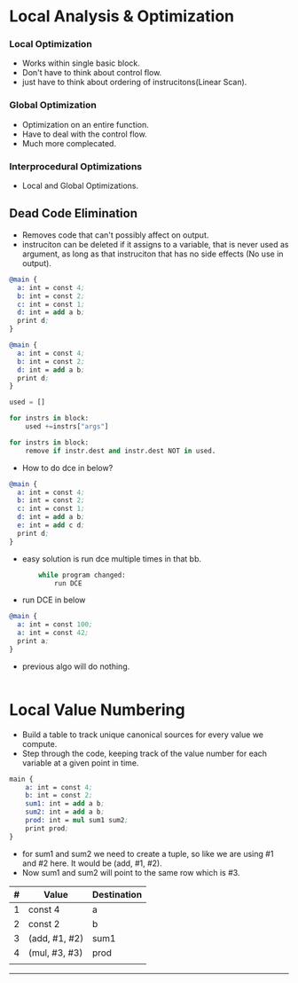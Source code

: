 # Local Analysis & Optimization

### Local Optimization

- Works within single basic block.
- Don't have to think about control flow.
- just have to think about ordering of instrucitons(Linear Scan).

### Global Optimization

- Optimization on an entire function.
- Have to deal with the control flow.
- Much more complecated.

### Interprocedural Optimizations

- Local and Global Optimizations.


## Dead Code Elimination

- Removes code that can't possibly affect on output.
- instruciton can be deleted if it assigns to a variable, that is never used as argument,
  as long as that instruciton that has no side effects (No use in output).


```llvm
@main {
  a: int = const 4;
  b: int = const 2;
  c: int = const 1;
  d: int = add a b;
  print d;
}

@main {
  a: int = const 4;
  b: int = const 2;
  d: int = add a b;
  print d;
}

```

```python
used = []

for instrs in block:
    used +=instrs["args"]

for instrs in block:
    remove if instr.dest and instr.dest NOT in used.

```

- How to do dce in below?

```llvm
@main {
  a: int = const 4;
  b: int = const 2;
  c: int = const 1;
  d: int = add a b;
  e: int = add c d;
  print d;
}
```

- easy solution is run dce multiple times in that bb.

    ```python
        while program changed:
            run DCE
    ```

- run DCE in below

```llvm
@main {
  a: int = const 100;
  a: int = const 42;
  print a;
}
```
- previous algo will do nothing.

```python


```

# Local Value Numbering

- Build a table to track unique canonical sources for every value we compute.
- Step through the code, keeping track of the value number for each variable at a given point in time.

```llvm
main {
    a: int = const 4;
    b: int = const 2;
    sum1: int = add a b;
    sum2: int = add a b;
    prod: int = mul sum1 sum2;
    print prod;
}
```

- for sum1 and sum2 we need to create a tuple, so like we are using
  #1 and #2 here.
  It would be (add, #1, #2).
- Now sum1 and sum2 will point to the same row which is #3.


| # |     Value     | Destination   |
|---|---------------|---------------|
| 1 | const 4       | a             |
| 2 | const 2       | b             |
| 3 | (add, #1, #2) | sum1          |
| 4 | (mul, #3, #3) | prod          |
|   |               |               |
-------------------------------------

 
